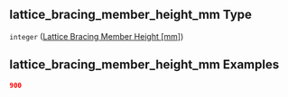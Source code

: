 ## lattice_bracing_member_height_mm Type

`integer` ([Lattice Bracing Member Height \[mm\]](iea43_wra_data_model-properties-measurement-location-measurement-location-properties-mast-properties-properties-mast-section-geometry-mast-section-geometry-properties-lattice-bracing-member-height-mm.md))

## lattice_bracing_member_height_mm Examples

```json
900
```
